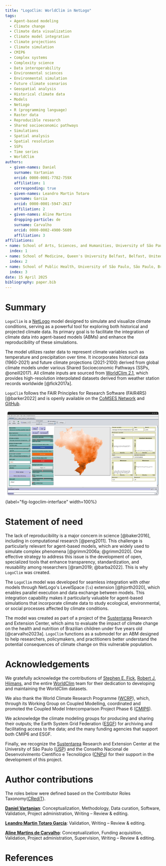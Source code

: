 ```yaml
---
title: "LogoClim: WorldClim in NetLogo"
tags:
  - Agent-based modeling
  - Climate change
  - Climate data visualization
  - Climate model integration
  - Climate projections
  - Climate simulation
  - CMIP6
  - Complex systems
  - Complexity science
  - Data interoperability
  - Environmental sciences
  - Environmental simulation
  - Future climate scenarios
  - Geospatial analysis
  - Historical climate data
  - Models
  - NetLogo
  - R (programming language)
  - Raster data
  - Reproducible research
  - Shared socioeconomic pathways
  - Simulations
  - Spatial analysis
  - Spatial resolution
  - SSPs
  - Time series
  - WorldClim
authors:
  - given-names: Daniel
    surname: Vartanian
    orcid: 0000-0001-7782-759X
    affiliation: 1
    corresponding: true
  - given-names: Leandro Martin Totaro
    surname: Garcia
    orcid: 0000-0001-5947-2617
    affiliation: 2
  - given-names: Aline Martins
    dropping-particle: de
    surname: Carvalho
    orcid: 0000-0002-4900-5609
    affiliation: 3
affiliations:
- name: School of Arts, Sciences, and Humanities, University of São Paulo, São paulo, Brazil
  index: 1
- name: School of Medicine, Queen's University Belfast, Belfast, United Kingdom
  index: 2
- name: School of Public Health, University of São Paulo, São Paulo, Brazil
  index: 3
date: 15 April 2025
bibliography: paper.bib
---
```


<!-- %:::% paper begin %:::% -->
<!-- The paper should be between 250-1000 words. -->

# Summary

<!-- A summary describing the high-level functionality and purpose of the software for a diverse, non-specialist audience. -->

`LogoClim` is a [NetLogo](https://ccl.northwestern.edu/netlogo/) model designed to simulate and visualize climate conditions, serving as a powerful tool for exploring both historical and projected climate data. Its primary goal is to facilitate the integration of climate data into agent-based models (ABMs) and enhance the reproducibility of these simulations.

The model utilizes raster data to represent climate variables such as temperature and precipitation over time. It incorporates historical data (1960-2021) and future climate projections (2021-2100) derived from global climate models under various Shared Socioeconomic Pathways (SSPs, @oneill2017). All climate inputs are sourced from [WorldClim 2.1](https://worldclim.org/),  which provides high-resolution interpolated datasets derived from weather station records worldwide [@fick2017a].

`LogoClim` follows the FAIR Principles for Research Software (FAIR4RS) [@barker2022] and is openly available on the [CoMSES Network](https://www.comses.net/) and [GitHub](https://github.com/sustentarea/logoclim).

![](images/logoclim-interface.png){label="fig-logoclim-interface" width=100%}

# Statement of need

<!-- A Statement of need section that clearly illustrates the research purpose of the software and places it in the context of related work. -->

The lack of reproducibility is a major concern in science [@baker2016], including in computational research [@peng2011]. This challenge is particularly relevant for agent-based models, which are widely used to simulate complex phenomena [@grimm2006a; @grimm2020]. One effective strategy to address this issue is the development of open, specialized tools that enhance transparency, standardization, and reusability among researchers [@ram2019; @barba2022]. This is why `LogoClim` was created.

The `LogoClim` model was developed for seamless integration with other models through NetLogo's LevelSpace (`ls`) extension [@hjorth2020], which enables parallel execution and data exchange between models. This integration capability makes it particularly valuable for agent-based simulations that incorporate climate data to study ecological, environmental, or social processes affected by climate conditions.

<!-- Mention (if applicable) a representative set of past or ongoing research projects using the software and recent scholarly publications enabled by it. -->

The model was created as part of a project of the [Sustentarea](https://www.fsp.usp.br/sustentarea/) Research and Extension Center, which aims to evaluate the impact of climate change on the health and nutrition of Brazilian children under five years old [@carvalho2023a]. `LogoClim` functions as a submodel for an ABM designed to help researchers, policymakers, and practitioners better understand the potential consequences of climate change on this vulnerable population.

# Acknowledgements

<!-- Acknowledgement of any financial support. -->

We gratefully acknowledge the contributions of [Stephen E. Fick](https://orcid.org/0000-0002-3548-6966), [Robert J. Hijmans](https://orcid.org/0000-0001-5872-2872), and the entire [WorldClim](https://worldclim.org/) team for their dedication to developing and maintaining the WorldClim datasets.

We also thank the World Climate Research Programme ([WCRP](https://www.wcrp-climate.org/)), which, through its Working Group on Coupled Modelling, coordinated and promoted the Coupled Model Intercomparison Project Phase 6 ([CMIP6](https://pcmdi.llnl.gov/CMIP6/)).

We acknowledge the climate modeling groups for producing and sharing their outputs; the Earth System Grid Federation ([ESGF](https://esgf.llnl.gov/)) for archiving and facilitating access to the data; and the many funding agencies that support both CMIP6 and ESGF.

Finally, we recognize the [Sustentarea](https://www.fsp.usp.br/sustentarea/) Research and Extension Center at the University of São Paulo ([USP](https://www5.usp.br/)) and the Conselho Nacional de Desenvolvimento Científico e Tecnológico ([CNPq](https://www.gov.br/cnpq/)) for their support in the development of this project.

# Author contributions

The roles below were defined based on the Contributor Roles Taxonomy([CRediT](https://credit.niso.org/)).

[**Daniel Vartanian**](https://orcid.org/0000-0001-7782-759X): Conceptualization, Methodology, Data curation, Software, Validation, Project administration, Writing – Review & editing.

[**Leandro Martin Totaro Garcia**](https://orcid.org/0000-0001-5947-2617): Validation, Writing – Review & editing.

[**Aline Martins de Carvalho**](https://orcid.org/0000-0002-4900-5609): Conceptualization, Funding acquisition, Validation, Project administration, Supervision, Writing – Review & editing.
<!-- %:::% paper end %:::% -->

# References
